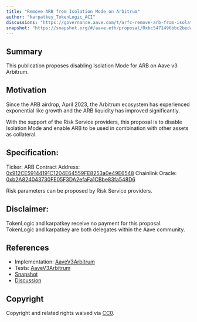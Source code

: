 ```yaml
---
title: "Remove ARB from Isolation Mode on Arbitrum"
author: "karpatkey_TokenLogic_ACI"
discussions: "https://governance.aave.com/t/arfc-remove-arb-from-isolation-mode-on-arbitrum-market/16703"
snapshot: "https://snapshot.org/#/aave.eth/proposal/0xbc5471496bbc2beda343625cee22c34fc9672785112cc5d19a25ca87c5b422c3"
---
```


## Summary

This publication proposes disabling Isolation Mode for ARB on Aave v3 Arbitrum.

## Motivation

Since the ARB airdrop, April 2023, the Arbitrum ecosystem has experienced exponential like growth and the ARB liquidity has improved significantly.

With the support of the Risk Service providers, this proposal is to disable Isolation Mode and enable ARB to be used in combination with other assets as collateral.

## Specification:

Ticker: ARB
Contract Address: [0x912CE59144191C1204E64559FE8253a0e49E6548](https://arbiscan.io/address/0x912CE59144191C1204E64559FE8253a0e49E6548)
Chainlink Oracle: [0xb2A824043730FE05F3DA2efaFa1CBbe83fa548D6](https://arbiscan.io/address/0xb2A824043730FE05F3DA2efaFa1CBbe83fa548D6)

Risk parameters can be proposed by Risk Service providers.

## Disclaimer:

TokenLogic and karpatkey receive no payment for this proposal. TokenLogic and karpatkey are both delegates within the Aave community.

## References

- Implementation: [AaveV3Arbitrum](https://github.com/bgd-labs/aave-proposals-v3/blob/main/src/20240315_AaveV3Arbitrum_ARBRemoveIsolation/AaveV3Arbitrum_ARBRemoveIsolation_20240315)
- Tests: [AaveV3Arbitrum](https://github.com/bgd-labs/aave-proposals-v3/blob/main/src/20240315_AaveV3Arbitrum_ARBRemoveIsolation/AaveV3Arbitrum_ARBRemoveIsolation_20240315.sol)
- [Snapshot](https://snapshot.org/#/aave.eth/proposal/0xbc5471496bbc2beda343625cee22c34fc9672785112cc5d19a25ca87c5b422c3)
- [Discussion](https://governance.aave.com/t/arfc-remove-arb-from-isolation-mode-on-arbitrum-market/16703)

## Copyright

Copyright and related rights waived via [CC0](https://creativecommons.org/publicdomain/zero/1.0/).
